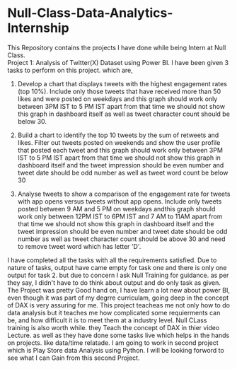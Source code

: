 # Null-Class-Data-Analytics-Internship
This Repository contains the projects I have done while being Intern at Null Class.  
Project 1: Analysis of Twitter(X) Dataset using Power BI.
I have been given 3 tasks to perform on this project.
which are, 
1. Develop a chart that displays tweets with the highest engagement rates (top 10%). Include only those tweets that have received more than 50 likes and were posted on weekdays and this graph should work only between 3PM IST to 5 PM IST apart from that time we should not show this graph in dashboard itself as well as tweet character count should be below 30.

2. Build a chart to identify the top 10 tweets by the sum of retweets and likes. Filter out tweets posted on weekends and show the user profile that posted each tweet and this graph should work only between 3PM IST to 5 PM IST apart from that time we should not show this graph in dashboard itself and the tweet impression should be even number and tweet date should be odd number as well as tweet word count be below 30

3. Analyse tweets to show a comparison of the engagement rate for tweets with app opens versus tweets without app opens. Include only tweets posted between 9 AM and 5 PM on weekdays andthis graph should work only between 12PM IST to 6PM IST and 7 AM to 11AM apart from that time we should not show this graph in dashboard itself and the tweet impression should be even number and tweet date should be odd number as well as tweet character count should be above 30 and need to remove tweet word which has letter 'D'.
   
I have completed all the tasks with all the requirements satisfied. Due to nature of tasks, output have came empty for task one and there is only one output for task 2. but due to concern I ask Null Training for guidance. as per they say, I didn't have to do think about output and do only task as given.
The Project was pretty Good hand on, I have learn a lot new about power BI, even though it was part of my degrre curriculam, going deep in the concept of DAX is very assuring for me. This project teacheas me not only how to do data analysis but it teaches me how complicated some requierments can be, and how difficult it is to meet them at a industry level.
Null CLass training is also worth while. they Teach the concept of DAX in thier video Lecture. as well as they have done some tasks live which helps in the hands on projects. like data/time relatade.
I am going to work in second project which is Play Store data Analysis using Python. I will be looking forword to see what I can Gain from this second Project. 
